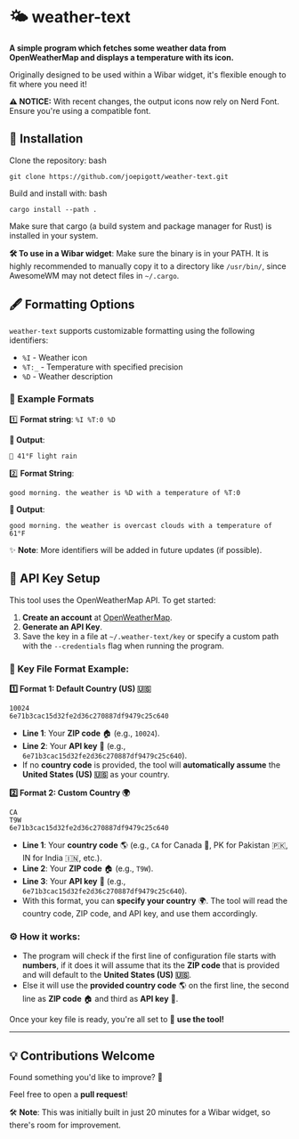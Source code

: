 # 🌤️ weather-text
**A simple program which fetches some weather data from OpenWeatherMap and displays a temperature with its icon.**

Originally designed to be used within a Wibar widget, it's flexible enough to fit where you need it! 

**⚠️ NOTICE:**
With recent changes, the output icons now rely on Nerd Font. Ensure you're using a compatible font.

## 🚀 Installation
Clone the repository:
bash
```
git clone https://github.com/joepigott/weather-text.git
```

Build and install with:
bash
```
cargo install --path .
```
Make sure that cargo (a build system and package manager for Rust) is installed in your system.

**🛠️ To use in a Wibar widget**:
Make sure the binary is in your PATH. It is highly recommended to manually copy it to a directory like `/usr/bin/`, since AwesomeWM may not detect files in `~/.cargo`.

## 🖋️ Formatting Options
`weather-text` supports customizable formatting using the following identifiers:
* `%I` - Weather icon
* `%T:_` - Temperature with specified precision
* `%D` - Weather description
  
### 🧩 Example Formats
1️⃣ **Format string**: `%I %T:0 %D`

**💬 Output**:
```
 41°F light rain
```
2️⃣ **Format String**:
```
good morning. the weather is %D with a temperature of %T:0
```
**💬 Output**:
```
good morning. the weather is overcast clouds with a temperature of 61°F
```
✨ **Note**: More identifiers will be added in future updates (if possible).

## 🔑 API Key Setup
This tool uses the OpenWeatherMap API. To get started:
1. **Create an account** at [OpenWeatherMap](https://openweathermap.org/).
2. **Generate an API Key**.
3. Save the key in a file at ``~/.weather-text/key`` or specify a custom path with the `--credentials` flag when running the program.

### 🔐 Key File Format Example:
**1️⃣ Format 1: Default Country (US) 🇺🇸**
```
10024
6e71b3cac15d32fe2d36c270887df9479c25c640
```
* **Line 1**: Your **ZIP code** 🏠 (e.g., `10024`).
* **Line 2**: Your **API key** 🔑 (e.g., `6e71b3cac15d32fe2d36c270887df9479c25c640`).
* If no **country code** is provided, the tool will **automatically assume** the **United States (US) 🇺🇸** as your country.

**2️⃣ Format 2: Custom Country 🌍**
```
CA
T9W
6e71b3cac15d32fe2d36c270887df9479c25c640
```
* **Line 1**: Your **country code** 🌎 (e.g., `CA` for Canada 🍁, PK for Pakistan 🇵🇰, IN for India 🇮🇳, etc.).
* **Line 2**: Your **ZIP code** 🏠 (e.g., `T9W`).
* **Line 3**: Your **API key** 🔑 (e.g., `6e71b3cac15d32fe2d36c270887df9479c25c640`).
* With this format, you can **specify your country** 🌍. The tool will read the country code, ZIP code, and API key, and use them accordingly.

### ⚙️ How it works:
* The program will check if the first line of configuration file starts with **numbers**, if it does it will assume that its the **ZIP code** that is provided and will default to the **United States (US) 🇺🇸**.
* Else it will use the **provided country code** 🌎 on the first line, the second line as **ZIP code** 🏠 and third as **API key** 🔑.
   
Once your key file is ready, you're all set to 🚀 **use the tool!**

---
## 💡 Contributions Welcome
Found something you'd like to improve? 🤔

Feel free to open a **pull request**!

🛠️ **Note**: This was initially built in just 20 minutes for a Wibar widget, so there's room for improvement.
